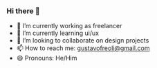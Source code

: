 ### Hi there 👋

- 🔭 I’m currently working as freelancer
- 🌱 I’m currently learning ui/ux
- 👯 I’m looking to collaborate on design projects
- 📫 How to reach me: gustavofreoli@gmail.com
- 😄 Pronouns: He/Him
  
